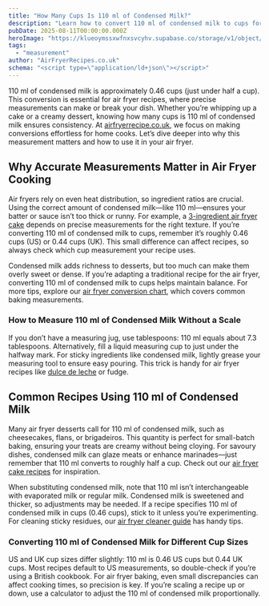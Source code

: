 ```yaml
---
title: "How Many Cups Is 110 ml of Condensed Milk?"
description: "Learn how to convert 110 ml of condensed milk to cups for perfect baking results every time. Includes air fryer-friendly tips!"
pubDate: 2025-08-11T00:00:00.000Z
heroImage: "https://klueoymssxwfnxsvcyhv.supabase.co/storage/v1/object/public/md/how-many-cups-is-110-ml-of-condensed-milk-c5be03a7.webp"
tags:
  - "measurement"
author: "AirFryerRecipes.co.uk"
schema: "<script type=\"application/ld+json\"></script>"
---
```


<p>110 ml of condensed milk is approximately 0.46 cups (just under half a cup). This conversion is essential for air fryer recipes, where precise measurements can make or break your dish. Whether you’re whipping up a cake or a creamy dessert, knowing how many cups is 110 ml of condensed milk ensures consistency. At <a href=https://www.airfryerrecipe.co.uk/>airfryerrecipe.co.uk</a>, we focus on making conversions effortless for home cooks. Let’s dive deeper into why this measurement matters and how to use it in your air fryer.</p>  

<h2>Why Accurate Measurements Matter in Air Fryer Cooking</h2>  
<p>Air fryers rely on even heat distribution, so ingredient ratios are crucial. Using the correct amount of condensed milk—like 110 ml—ensures your batter or sauce isn’t too thick or runny. For example, a <a href=https://www.airfryerrecipe.co.uk/recipes>3-ingredient air fryer cake</a> depends on precise measurements for the right texture. If you’re converting 110 ml of condensed milk to cups, remember it’s roughly 0.46 cups (US) or 0.44 cups (UK). This small difference can affect recipes, so always check which cup measurement your recipe uses.</p>  

<p>Condensed milk adds richness to desserts, but too much can make them overly sweet or dense. If you’re adapting a traditional recipe for the air fryer, converting 110 ml of condensed milk to cups helps maintain balance. For more tips, explore our <a href=https://www.airfryerrecipe.co.uk/air-fryer-conversion-chart>air fryer conversion chart</a>, which covers common baking measurements.</p>  

<h3>How to Measure 110 ml of Condensed Milk Without a Scale</h3>  
<p>If you don’t have a measuring jug, use tablespoons: 110 ml equals about 7.3 tablespoons. Alternatively, fill a liquid measuring cup to just under the halfway mark. For sticky ingredients like condensed milk, lightly grease your measuring tool to ensure easy pouring. This trick is handy for air fryer recipes like <a href=https://www.airfryerrecipe.co.uk/recipe-category/dessert>dulce de leche</a> or fudge.</p>  

<h2>Common Recipes Using 110 ml of Condensed Milk</h2>  
<p>Many air fryer desserts call for 110 ml of condensed milk, such as cheesecakes, flans, or brigadeiros. This quantity is perfect for small-batch baking, ensuring your treats are creamy without being cloying. For savoury dishes, condensed milk can glaze meats or enhance marinades—just remember that 110 ml converts to roughly half a cup. Check out our <a href=https://www.airfryerrecipe.co.uk/recipe-category/cakes>air fryer cake recipes</a> for inspiration.</p>  

<p>When substituting condensed milk, note that 110 ml isn’t interchangeable with evaporated milk or regular milk. Condensed milk is sweetened and thicker, so adjustments may be needed. If a recipe specifies 110 ml of condensed milk in cups (0.46 cups), stick to it unless you’re experimenting. For cleaning sticky residues, our <a href=https://www.airfryerrecipe.co.uk/air-fryer-cleaner>air fryer cleaner guide</a> has handy tips.</p>  

<h3>Converting 110 ml of Condensed Milk for Different Cup Sizes</h3>  
<p>US and UK cup sizes differ slightly: 110 ml is 0.46 US cups but 0.44 UK cups. Most recipes default to US measurements, so double-check if you’re using a British cookbook. For air fryer baking, even small discrepancies can affect cooking times, so precision is key. If you’re scaling a recipe up or down, use a calculator to adjust the 110 ml of condensed milk proportionally.</p>